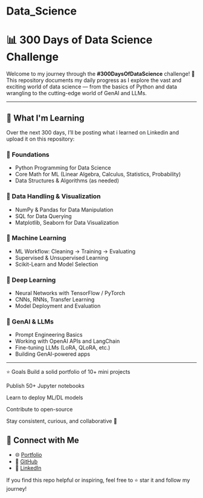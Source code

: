 # Data_Science
# 📊 300 Days of Data Science Challenge

Welcome to my journey through the **#300DaysOfDataScience** challenge! 🚀  
This repository documents my daily progress as I explore the vast and exciting world of data science — from the basics of Python and data wrangling to the cutting-edge world of GenAI and LLMs.

---

## 🧠 What I'm Learning

Over the next 300 days, I’ll be posting what i learned on Linkedin and upload it on this repository:

### 🔹 Foundations
- Python Programming for Data Science
- Core Math for ML (Linear Algebra, Calculus, Statistics, Probability)
- Data Structures & Algorithms (as needed)

### 🔹 Data Handling & Visualization
- NumPy & Pandas for Data Manipulation
- SQL for Data Querying
- Matplotlib, Seaborn for Data Visualization

### 🔹 Machine Learning
- ML Workflow: Cleaning → Training → Evaluating
- Supervised & Unsupervised Learning
- Scikit-Learn and Model Selection

### 🔹 Deep Learning
- Neural Networks with TensorFlow / PyTorch
- CNNs, RNNs, Transfer Learning
- Model Deployment and Evaluation

### 🔹 GenAI & LLMs
- Prompt Engineering Basics
- Working with OpenAI APIs and LangChain
- Fine-tuning LLMs (LoRA, QLoRA, etc.)
- Building GenAI-powered apps

---

⭐ Goals
Build a solid portfolio of 10+ mini projects

Publish 50+ Jupyter notebooks

Learn to deploy ML/DL models

Contribute to open-source

Stay consistent, curious, and collaborative 💪

## 🔗 Connect with Me

- 🌐 [Portfolio](https://harshit-80989.github.io/portfolio/)
- 🧠 [GitHub](https://github.com/Harshit-80989)
- 💼 [LinkedIn](https://www.linkedin.com/in/harshit-80989/)


If you find this repo helpful or inspiring, feel free to ⭐ star it and follow my journey!

